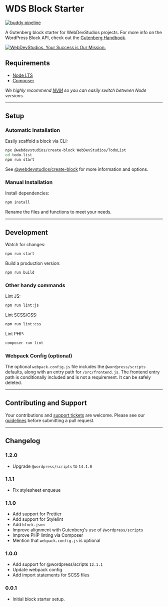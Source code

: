 # WDS Block Starter

[![buddy pipeline](https://app.buddy.works/webdevstudios/wds-block-starter/pipelines/pipeline/240874/badge.svg?token=2471ae60766a1e9a657f772e493188dde748aa18c236d0b1c325e80be13a2ac6 "buddy pipeline")](https://app.buddy.works/webdevstudios/wds-block-starter/pipelines/pipeline/240874)

A Gutenberg block starter for WebDevStudios projects. For more info on the WordPress Block API, check out the [Gutenberg Handbook](https://developer.wordpress.org/block-editor/).

<a href="https://webdevstudios.com/contact/"><img src="https://webdevstudios.com/wp-content/uploads/2018/04/wds-github-banner.png" alt="WebDevStudios. Your Success is Our Mission."></a>

## Requirements

-   [Node LTS](https://nodejs.org/en/)
-   [Composer](https://getcomposer.org/)

_We highly recommend [NVM](https://github.com/nvm-sh/nvm) so you can easily switch between Node versions._

---

## Setup

### Automatic Installation

Easily scaffold a block via CLI:

```bash
npx @webdevstudios/create-block WebDevStudios/TodoList
cd todo-list
npm run start
```

See [@webdevstudios/create-block](https://github.com/WebDevStudios/create-block) for more information and options.

### Manual Installation

Install dependencies:

```bash
npm install
```

Rename the files and functions to meet your needs.

---

## Development

Watch for changes:

```bash
npm run start
```

Build a production version:

```bash
npm run build
```

### Other handy commands

Lint JS:

```bash
npm run lint:js
```

Lint SCSS/CSS:

```bash
npm run lint:css
```

Lint PHP:

```bash
composer run lint
```

### Webpack Config (optional)

The optional `webpack.config.js` file includes the `@wordpress/scripts` defaults, along with an entry path for `/src/frontend.js`. The frontend entry path is conditionally included and is not a requirement. It can be safely deleted.

---

## Contributing and Support

Your contributions and [support tickets](https://github.com/WebDevStudios/wds-block-starter/issues) are welcome. Please see our [guidelines](https://github.com/WebDevStudios/wds-block-starter/blob/master/.github/CONTRIBUTING.md) before submitting a pull request.

---

## Changelog

### 1.2.0
-   Upgrade `@wordpress/scripts` to `14.1.0`

### 1.1.1

-   Fix stylesheet enqueue

### 1.1.0

-   Add support for Prettier
-   Add support for Stylelint
-   Add `block.json`
-   Improve alignment with Gutenberg's use of `@wordpress/scripts`
-   Improve PHP linting via Composer
-   Mention that `webpack.config.js` is optional

### 1.0.0

-   Add support for @wordpress/scripts `12.1.1`
-   Update webpack config
-   Add import statements for SCSS files

### 0.0.1

-   Initial block starter setup.
